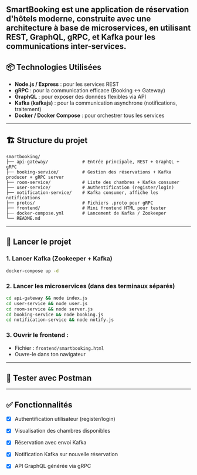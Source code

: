 
**SmartBooking** est une application de réservation d'hôtels moderne, construite avec une architecture à base de **microservices**, en utilisant **REST**, **GraphQL**, **gRPC**, et **Kafka** pour les communications inter-services.
---
## 📦 Technologies Utilisées
- **Node.js / Express** : pour les services REST
- **gRPC** : pour la communication efficace (Booking ↔ Gateway)
- **GraphQL** : pour exposer des données flexibles via API
- **Kafka (kafkajs)** : pour la communication asynchrone (notifications, traitement)
- **Docker / Docker Compose** : pour orchestrer tous les services
---
## 🏗 Structure du projet

```
smartbooking/
├── api-gateway/             # Entrée principale, REST + GraphQL + gRPC
├── booking-service/         # Gestion des réservations + Kafka producer + gRPC server
├── room-service/            # Liste des chambres + Kafka consumer
├── user-service/            # Authentification (register/login)
├── notification-service/    # Kafka consumer, affiche les notifications
├── protos/                  # Fichiers .proto pour gRPC
├── frontend/                # Mini frontend HTML pour tester
├── docker-compose.yml       # Lancement de Kafka / Zookeeper
└── README.md
```
---
## 🚀 Lancer le projet
### 1. Lancer Kafka (Zookeeper + Kafka)
```bash
docker-compose up -d
```
### 2. Lancer les microservices (dans des terminaux séparés)
```bash
cd api-gateway && node index.js
cd user-service && node user.js
cd room-service && node server.js
cd booking-service && node booking.js
cd notification-service && node notify.js
```
### 3. Ouvrir le frontend :
- Fichier : `frontend/smartbooking.html`
- Ouvre-le dans ton navigateur
---
## 🔌 Tester avec Postman
---
## ✅ Fonctionnalités
- [x] Authentification utilisateur (register/login)
- [x] Visualisation des chambres disponibles
- [x] Réservation avec envoi Kafka
- [x] Notification Kafka sur nouvelle réservation
- [x] API GraphQL générée via gRPC

